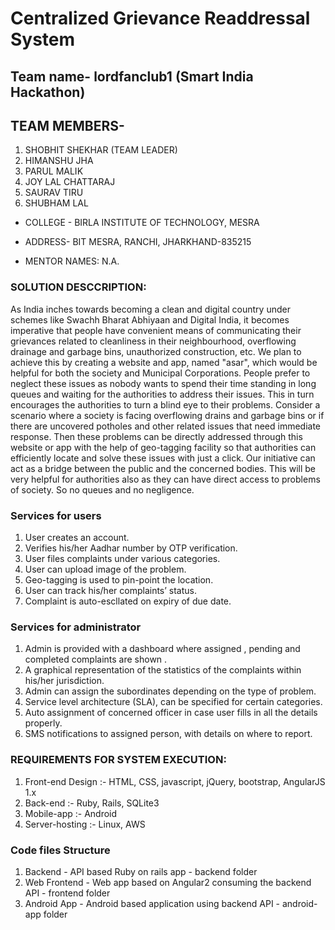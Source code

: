 # Centralized Grievance Readdressal System 

## Team name- lordfanclub1 (Smart India Hackathon)

## TEAM MEMBERS-
1. SHOBHIT SHEKHAR (TEAM LEADER)
2. HIMANSHU JHA
3. PARUL MALIK
4. JOY LAL CHATTARAJ
5. SAURAV TIRU
6. SHUBHAM LAL

* COLLEGE - BIRLA INSTITUTE OF TECHNOLOGY, MESRA

* ADDRESS- BIT MESRA, RANCHI, JHARKHAND-835215

* MENTOR NAMES: N.A.

### SOLUTION DESCCRIPTION:

As India inches towards becoming a clean and digital country under schemes like Swachh Bharat Abhiyaan and Digital India, it becomes imperative that people have convenient means of communicating their grievances related to cleanliness in their neighbourhood, overflowing drainage and garbage bins, unauthorized construction, etc. We plan to achieve this by creating a website and app, named "asar", which would be helpful for both the society and Municipal Corporations. People prefer to neglect these issues as nobody wants to spend their time standing in long queues and waiting for the authorities to address their issues. This in turn encourages the authorities to turn a blind eye to their problems. Consider a scenario where a society is facing overflowing drains and garbage bins or if there are uncovered potholes and other related issues that need immediate response. Then these problems can be directly addressed through this website or app with the help of geo-tagging facility so that authorities can efficiently locate and solve these issues with just a click. Our initiative can act as a bridge between the public and the concerned bodies. This will be very helpful for authorities also as they can have direct access to problems of society. So no queues and no negligence.

### Services for users

1. User creates an account.
2. Verifies his/her Aadhar number by OTP verification.
3. User files complaints under various categories.
4. User can upload image of the problem. 
5. Geo-tagging is used to pin-point the location.
6. User can track his/her complaints’ status.
7. Complaint is auto-escllated on expiry of due date.

### Services for administrator

1. Admin is provided with a dashboard where assigned , pending and completed complaints are shown .
2. A graphical representation of the statistics of the complaints within his/her jurisdiction.
3. Admin can assign the subordinates depending on the type of problem.
4. Service level architecture (SLA), can be specified for certain categories.
5. Auto assignment of concerned officer in case user fills in all the details properly.
6. SMS notifications to assigned person, with details on where to report.

### REQUIREMENTS FOR SYSTEM EXECUTION:

1. Front-end Design :- HTML, CSS, javascript, jQuery, bootstrap, AngularJS 1.x 
2. Back-end :- Ruby, Rails, SQLite3
3. Mobile-app :- Android 
4. Server-hosting :- Linux, AWS

### Code files Structure

1. Backend - API based Ruby on rails app - backend folder
2. Web Frontend - Web app based on Angular2 consuming the backend API - frontend folder
3. Android App - Android based application using backend API - android-app folder
